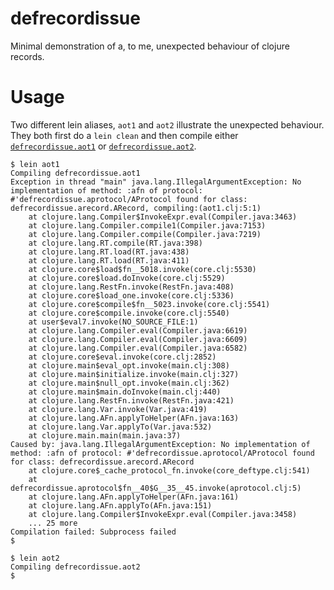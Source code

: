 defrecordissue
==============

Minimal demonstration of a, to me, unexpected behaviour of clojure
records.


Usage
=====

Two different lein aliases, `aot1` and `aot2` illustrate the
unexpected behaviour. They both first do a `lein clean` and then
compile either [`defrecordissue.aot1`](https://github.com/ragnard/defrecordissue/blob/master/src/defrecordissue/aot1.clj) or [`defrecordissue.aot2`](https://github.com/ragnard/defrecordissue/blob/master/src/defrecordissue/aot2.clj).

```
$ lein aot1
Compiling defrecordissue.aot1
Exception in thread "main" java.lang.IllegalArgumentException: No implementation of method: :afn of protocol: #'defrecordissue.aprotocol/AProtocol found for class: defrecordissue.arecord.ARecord, compiling:(aot1.clj:5:1)
	at clojure.lang.Compiler$InvokeExpr.eval(Compiler.java:3463)
	at clojure.lang.Compiler.compile1(Compiler.java:7153)
	at clojure.lang.Compiler.compile(Compiler.java:7219)
	at clojure.lang.RT.compile(RT.java:398)
	at clojure.lang.RT.load(RT.java:438)
	at clojure.lang.RT.load(RT.java:411)
	at clojure.core$load$fn__5018.invoke(core.clj:5530)
	at clojure.core$load.doInvoke(core.clj:5529)
	at clojure.lang.RestFn.invoke(RestFn.java:408)
	at clojure.core$load_one.invoke(core.clj:5336)
	at clojure.core$compile$fn__5023.invoke(core.clj:5541)
	at clojure.core$compile.invoke(core.clj:5540)
	at user$eval7.invoke(NO_SOURCE_FILE:1)
	at clojure.lang.Compiler.eval(Compiler.java:6619)
	at clojure.lang.Compiler.eval(Compiler.java:6609)
	at clojure.lang.Compiler.eval(Compiler.java:6582)
	at clojure.core$eval.invoke(core.clj:2852)
	at clojure.main$eval_opt.invoke(main.clj:308)
	at clojure.main$initialize.invoke(main.clj:327)
	at clojure.main$null_opt.invoke(main.clj:362)
	at clojure.main$main.doInvoke(main.clj:440)
	at clojure.lang.RestFn.invoke(RestFn.java:421)
	at clojure.lang.Var.invoke(Var.java:419)
	at clojure.lang.AFn.applyToHelper(AFn.java:163)
	at clojure.lang.Var.applyTo(Var.java:532)
	at clojure.main.main(main.java:37)
Caused by: java.lang.IllegalArgumentException: No implementation of method: :afn of protocol: #'defrecordissue.aprotocol/AProtocol found for class: defrecordissue.arecord.ARecord
	at clojure.core$_cache_protocol_fn.invoke(core_deftype.clj:541)
	at defrecordissue.aprotocol$fn__40$G__35__45.invoke(aprotocol.clj:5)
	at clojure.lang.AFn.applyToHelper(AFn.java:161)
	at clojure.lang.AFn.applyTo(AFn.java:151)
	at clojure.lang.Compiler$InvokeExpr.eval(Compiler.java:3458)
	... 25 more
Compilation failed: Subprocess failed
$
```


```
$ lein aot2
Compiling defrecordissue.aot2
$
```
